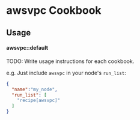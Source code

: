 awsvpc Cookbook
===============

Usage
-----
#### awsvpc::default
TODO: Write usage instructions for each cookbook.

e.g.
Just include `awsvpc` in your node's `run_list`:

```json
{
  "name":"my_node",
  "run_list": [
    "recipe[awsvpc]"
  ]
}
```

